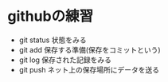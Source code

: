 # githubの練習
- git status 状態をみる
- git add 保存する準備(保存をコミットという)
- git log 保存された記録をみる
- git push ネット上の保存場所にデータを送る